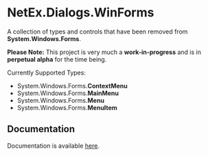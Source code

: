 # NetEx.Dialogs.WinForms

A collection of types and controls that have been removed from **System.Windows.Forms**.

**Please Note:** This project is very much a **work-in-progress** and is in **perpetual alpha** for the time being.

Currently Supported Types:
- System.Windows.Forms.**ContextMenu**
- System.Windows.Forms.**MainMenu**
- System.Windows.Forms.**Menu**
- System.Windows.Forms.**MenuItem**

## Documentation

Documentation is available [here](https://peckmore.github.io/NetEx.Legacy).